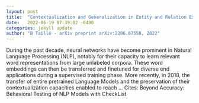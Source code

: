 ```yaml
---
layout: post
title:  "Contextualization and Generalization in Entity and Relation Extraction"
date:   2022-06-19 07:39:02 -0400
categories: jekyll update
author: "B Taillé - arXiv preprint arXiv:2206.07558, 2022"
---
```

During the past decade, neural networks have become prominent in Natural Language Processing (NLP), notably for their capacity to learn relevant word representations from large unlabeled corpora. These word embeddings can then be transferred and finetuned for diverse end applications during a supervised training phase. More recently, in 2018, the transfer of entire pretrained Language Models and the preservation of their contextualization capacities enabled to reach …
Cites: ‪Beyond Accuracy: Behavioral Testing of NLP Models with CheckList‬  